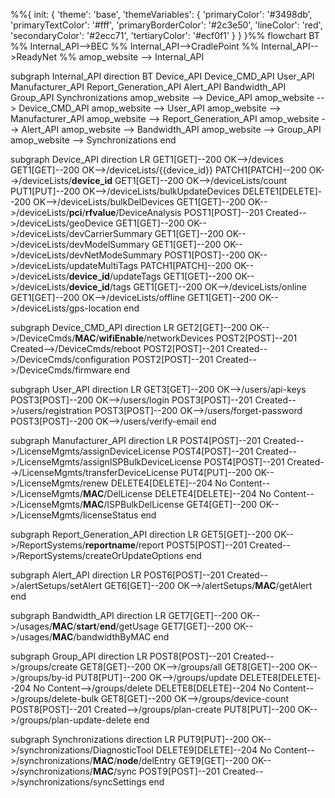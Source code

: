 %%{
init: {
'theme': 'base',
'themeVariables': {
'primaryColor': '#3498db',
'primaryTextColor': '#fff',
'primaryBorderColor': '#2c3e50',
'lineColor': 'red',
'secondaryColor': '#2ecc71',
'tertiaryColor': '#ecf0f1'
}
}
}%%
flowchart BT
%% Internal_API-->BEC
%% Internal_API-->CradlePoint
%% Internal_API-->ReadyNet
%% amop_website --> Internal_API

subgraph Internal_API
direction BT
Device_API
Device_CMD_API
User_API
Manufacturer_API
Report_Generation_API
Alert_API
Bandwidth_API
Group_API
Synchronizations
amop_website --> Device_API
amop_website --> Device_CMD_API
amop_website --> User_API
amop_website --> Manufacturer_API
amop_website --> Report_Generation_API
amop_website --> Alert_API
amop_website --> Bandwidth_API
amop_website --> Group_API
amop_website --> Synchronizations
end

subgraph Device_API
direction LR
GET1[GET]--200 OK-->/devices
GET1[GET]--200 OK-->/deviceLists/{{device_id}}
PATCH1[PATCH]--200 OK-->/deviceLists/**device_id**
GET1[GET]--200 OK-->/deviceLists/count
PUT1[PUT]--200 OK-->/deviceLists/bulkUpdateDevices
DELETE1[DELETE]--200 OK-->/deviceLists/bulkDelDevices
GET1[GET]--200 OK-->/deviceLists/**pci**/**rfvalue**/DeviceAnalysis
POST1[POST]--201 Created-->/deviceLists/geoDevice
GET1[GET]--200 OK-->/deviceLists/devCarrierSummary
GET1[GET]--200 OK-->/deviceLists/devModelSummary
GET1[GET]--200 OK-->/deviceLists/devNetModeSummary
POST1[POST]--200 OK-->/deviceLists/updateMultiTags
PATCH1[PATCH]--200 OK-->/deviceLists/**device_id**/updateTags
GET1[GET]--200 OK-->/deviceLists/**device_id**/tags
GET1[GET]--200 OK-->/deviceLists/online
GET1[GET]--200 OK-->/deviceLists/offline
GET1[GET]--200 OK-->/deviceLists/gps-location
end

subgraph Device_CMD_API
direction LR
GET2[GET]--200 OK-->/DeviceCmds/**MAC**/**wifiEnable**/networkDevices
POST2[POST]--201 Created-->/DeviceCmds/reboot
POST2[POST]--201 Created-->/DeviceCmds/configuration
POST2[POST]--201 Created-->/DeviceCmds/firmware
end

subgraph User_API
direction LR
GET3[GET]--200 OK-->/users/api-keys
POST3[POST]--200 OK-->/users/login
POST3[POST]--201 Created-->/users/registration
POST3[POST]--200 OK-->/users/forget-password
POST3[POST]--200 OK-->/users/verify-email
end

subgraph Manufacturer_API
direction LR
POST4[POST]--201 Created-->/LicenseMgmts/assignDeviceLicense
POST4[POST]--201 Created-->/LicenseMgmts/assignISPBulkDeviceLicense
POST4[POST]--201 Created-->/LicenseMgmts/transferDeviceLicense
PUT4[PUT]--200 OK-->/LicenseMgmts/renew
DELETE4[DELETE]--204 No Content-->/LicenseMgmts/**MAC**/DelLicense
DELETE4[DELETE]--204 No Content-->/LicenseMgmts/**MAC**/ISPBulkDelLicense
GET4[GET]--200 OK-->/LicenseMgmts/licenseStatus
end

subgraph Report_Generation_API
direction LR
GET5[GET]--200 OK-->/ReportSystems/**reportname**/report
POST5[POST]--201 Created-->/ReportSystems/createOrUpdateOptions
end

subgraph Alert_API
direction LR
POST6[POST]--201 Created-->/alertSetups/setAlert
GET6[GET]--200 OK-->/alertSetups/**MAC**/getAlert
end

subgraph Bandwidth_API
direction LR
GET7[GET]--200 OK-->/usages/**MAC**/**start**/**end**/getUsage
GET7[GET]--200 OK-->/usages/**MAC**/bandwidthByMAC
end

subgraph Group_API
direction LR
POST8[POST]--201 Created-->/groups/create
GET8[GET]--200 OK-->/groups/all
GET8[GET]--200 OK-->/groups/by-id
PUT8[PUT]--200 OK-->/groups/update
DELETE8[DELETE]--204 No Content-->/groups/delete
DELETE8[DELETE]--204 No Content-->/groups/delete-bulk
GET8[GET]--200 OK-->/groups/device-count
POST8[POST]--201 Created-->/groups/plan-create
PUT8[PUT]--200 OK-->/groups/plan-update-delete
end

subgraph Synchronizations
direction LR
PUT9[PUT]--200 OK-->/synchronizations/DiagnosticTool
DELETE9[DELETE]--204 No Content-->/synchronizations/**MAC**/**node**/delEntry
GET9[GET]--200 OK-->/synchronizations/**MAC**/sync
POST9[POST]--201 Created-->/synchronizations/syncSettings
end
